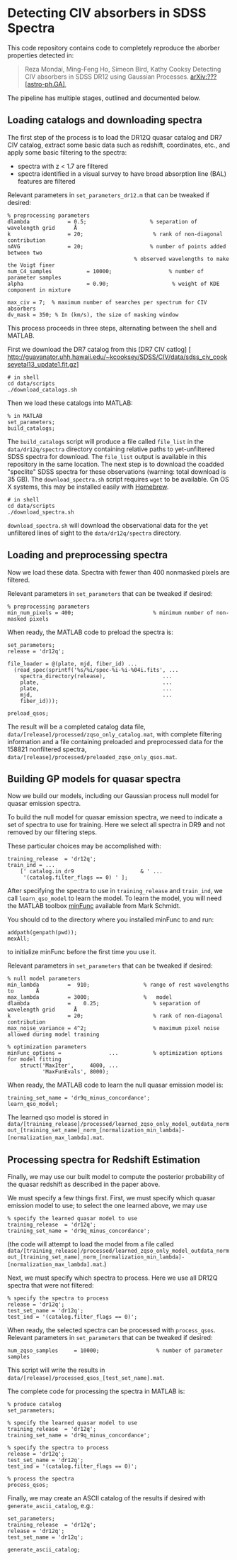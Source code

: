Detecting CIV absorbers in SDSS Spectra 
==============================================

This code repository contains code to completely reproduce the aborber 
properties detected in: 

> Reza Mondai, Ming-Feng Ho, Simeon Bird, Kathy Cooksy 
> Detecting CIV absorbers in SDSS DR12 using Gaussian Processes. [arXiv:???
> [astro-ph.GA]](https://arxiv.org/abs/???.???),

The pipeline has multiple stages, outlined and documented below.

Loading catalogs and downloading spectra
----------------------------------------

The first step of the process is to load the DR12Q quasar catalog and
DR7 CIV catalog, extract some basic data such as redshift,
coordinates, etc., and apply some basic filtering to the spectra:

* spectra with z <  1.7 are filtered
* spectra identified in a visual survey to have broad absorption line
  (BAL) features are filtered
 

Relevant parameters in `set_parameters_dr12.m` that can be tweaked if desired:

    % preprocessing parameters
    dlambda            = 0.5;                    % separation of wavelength grid      Å
    k                  = 20;                      % rank of non-diagonal contribution
    nAVG               = 20;                     % number of points added between two 
                                            % observed wavelengths to make the Voigt finer
    num_C4_samples           = 10000;                  % number of parameter samples
    alpha                    = 0.90;                    % weight of KDE component in mixture
                                                   
    max_civ = 7;  % maximum number of searches per spectrum for CIV absorbers
    dv_mask = 350; % In (km/s), the size of masking window 

This process proceeds in three steps, alternating between the shell
and MATLAB.

First we download the DR7 catalog from this [DR7 CIV catlog] [
http://guavanator.uhh.hawaii.edu/~kcooksey/SDSS/CIV/data/sdss_civ_cookseyetal13_update1.fit.gz]

    # in shell
    cd data/scripts
    ./download_catalogs.sh

Then we load these catalogs into MATLAB:

    % in MATLAB
    set_parameters;
    build_catalogs;

The `build_catalogs` script will produce a file called `file_list` in
the `data/dr12q/spectra` directory containing relative paths to
yet-unfiltered SDSS spectra for download. The `file_list` output is
available in this repository in the same location. The next step is to
download the coadded "speclite" SDSS spectra for these observations
(warning: total download is 35 GB). The `download_spectra.sh` script
requires `wget` to be available. On OS X systems, this may be
installed easily with [Homebrew](http://brew.sh/index.html).

    # in shell
    cd data/scripts
    ./download_spectra.sh

`download_spectra.sh` will download the observational data for the yet
unfiltered lines of sight to the `data/dr12q/spectra` directory.

Loading and preprocessing spectra
---------------------------------

Now we load these data. Spectra with fewer than 400 nonmasked pixels are filtered.

Relevant parameters in `set_parameters` that can be tweaked if
desired:

    % preprocessing parameters
    min_num_pixels = 400;                         % minimum number of non-masked pixels

When ready, the MATLAB code to preload the spectra is:

    set_parameters;
    release = 'dr12q';

    file_loader = @(plate, mjd, fiber_id) ...
      (read_spec(sprintf('%s/%i/spec-%i-%i-%04i.fits', ...
        spectra_directory(release),                  ...
        plate,                                       ...
        plate,                                       ...
        mjd,                                         ...
        fiber_id)));

    preload_qsos;

The result will be a completed catalog data file,
`data/[release]/processed/zqso_only_catalog.mat`, with complete filtering
information and a file containing preloaded and preprocessed data for
the 158821 nonfiltered spectra,
`data/[release]/processed/preloaded_zqso_only_qsos.mat`.

Building GP models for quasar spectra
-------------------------------------

Now we build our models, including our Gaussian process null model for
quasar emission spectra.

To build the null model for quasar emission spectra, we need to
indicate a set of spectra to use for training. Here we select all
spectra in DR9 and not removed by our filtering steps.

These particular choices may be accomplished with:

    training_release  = 'dr12q';
    train_ind = ...
        [' catalog.in_dr9                     & ' ...
         '(catalog.filter_flags == 0) ' ];

After specifying the spectra to use in `training_release` and
`train_ind`, we call `learn_qso_model` to learn the model.
To learn the model, you will need the MATLAB toolbox
[minFunc](https://www.cs.ubc.ca/~schmidtm/Software/minFunc.html)
available from Mark Schmidt.

You should cd to the directory where you installed minFunc to and run:

    addpath(genpath(pwd));
    mexAll;

to initialize minFunc before the first time you use it.

Relevant parameters in `set_parameters` that can be tweaked if
desired:

    % null model parameters
    min_lambda         =  910;                 % range of rest wavelengths to       Å
    max_lambda         = 3000;                 %   model
    dlambda            =    0.25;                 % separation of wavelength grid      Å
    k                  = 20;                      % rank of non-diagonal contribution
    max_noise_variance = 4^2;                     % maximum pixel noise allowed during model training

    % optimization parameters
    minFunc_options =               ...           % optimization options for model fitting
        struct('MaxIter',     4000, ...
               'MaxFunEvals', 8000);

When ready, the MATLAB code to learn the null quasar emission model
is:

    training_set_name = 'dr9q_minus_concordance';
    learn_qso_model;

The learned qso model is stored in
`data/[training_release]/processed/learned_zqso_only_model_outdata_normout_[training_set_name]_norm_[normalization_min_lambda]-[normalization_max_lambda].mat`.

Processing spectra for Redshift Estimation
------------------------------------

Finally, we may use our built model to compute the posterior
probability of the quasar redshift as described
in the paper above.

We must specify a few things first. First, we
must specify which quasar emission model to use; to select the one
learned above, we may use

    % specify the learned quasar model to use
    training_release  = 'dr12q';
    training_set_name = 'dr9q_minus_concordance';

(the code will attempt to load the model from a file called
`data/[training_release]/processed/learned_zqso_only_model_outdata_normout_[training_set_name]_norm_[normalization_min_lambda]-[normalization_max_lambda].mat`.)

Next, we must specify which spectra to process. Here we use
all DR12Q spectra that were not filtered:

    % specify the spectra to process
    release = 'dr12q';
    test_set_name = 'dr12q';
    test_ind = '(catalog.filter_flags == 0)';

When ready, the selected spectra can be processed with `process_qsos`.
Relevant parameters in `set_parameters` that can be tweaked if
desired:

    num_zqso_samples     = 10000;                  % number of parameter samples

This script will write the results in
`data/[release]/processed_qsos_[test_set_name].mat`.

The complete code for processing the spectra in MATLAB is:

    % produce catalog 
    set_parameters;

    % specify the learned quasar model to use
    training_release  = 'dr12q';
    training_set_name = 'dr9q_minus_concordance';

    % specify the spectra to process
    release = 'dr12q';
    test_set_name = 'dr12q';
    test_ind = '(catalog.filter_flags == 0)';

    % process the spectra
    process_qsos;

Finally, we may create an ASCII catalog of the results if desired with
`generate_ascii_catalog`, e.g.:

    set_parameters;
    training_release  = 'dr12q';
    release = 'dr12q';
    test_set_name = 'dr12q';

    generate_ascii_catalog;
